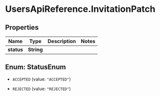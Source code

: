 # UsersApiReference.InvitationPatch

## Properties

Name | Type | Description | Notes
------------ | ------------- | ------------- | -------------
**status** | **String** |  | 



## Enum: StatusEnum


* `ACCEPTED` (value: `"ACCEPTED"`)

* `REJECTED` (value: `"REJECTED"`)




